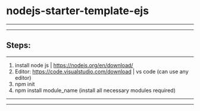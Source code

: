 # nodejs-starter-template-ejs
-------------------------------------------------------------------------------------
-------------------------------------------------------------------------------------
Steps:
-------------------------------------------------------------------------------------
-------------------------------------------------------------------------------------
1. install node js | https://nodejs.org/en/download/
2. Editor: https://code.visualstudio.com/download | vs code (can use any editor)
3. npm init
4. npm install module_name (install all necessary modules required)
-------------------------------------------------------------------------------------
-------------------------------------------------------------------------------------
